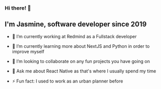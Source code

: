 ### Hi there! 👋

## I'm Jasmine, software developer since 2019


- 🔭 I’m currently working at Redmind as a Fullstack developer

- 🌱 I’m currently learning more about NextJS and Python in order to improve myself

- 👯 I’m looking to collaborate on any fun projects you have going on

- 💬 Ask me about React Native as that's where I usually spend my time

- ⚡ Fun fact: I used to work as an urban planner before

